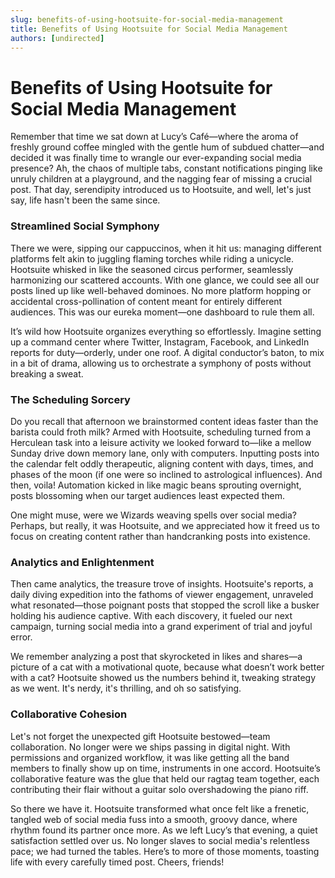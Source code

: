 ```yaml
---
slug: benefits-of-using-hootsuite-for-social-media-management
title: Benefits of Using Hootsuite for Social Media Management
authors: [undirected]
---
```


# Benefits of Using Hootsuite for Social Media Management

Remember that time we sat down at Lucy’s Café—where the aroma of freshly ground coffee mingled with the gentle hum of subdued chatter—and decided it was finally time to wrangle our ever-expanding social media presence? Ah, the chaos of multiple tabs, constant notifications pinging like unruly children at a playground, and the nagging fear of missing a crucial post. That day, serendipity introduced us to Hootsuite, and well, let's just say, life hasn't been the same since.

### Streamlined Social Symphony

There we were, sipping our cappuccinos, when it hit us: managing different platforms felt akin to juggling flaming torches while riding a unicycle. Hootsuite whisked in like the seasoned circus performer, seamlessly harmonizing our scattered accounts. With one glance, we could see all our posts lined up like well-behaved dominoes. No more platform hopping or accidental cross-pollination of content meant for entirely different audiences. This was our eureka moment—one dashboard to rule them all.

It’s wild how Hootsuite organizes everything so effortlessly. Imagine setting up a command center where Twitter, Instagram, Facebook, and LinkedIn reports for duty—orderly, under one roof. A digital conductor’s baton, to mix in a bit of drama, allowing us to orchestrate a symphony of posts without breaking a sweat.

### The Scheduling Sorcery

Do you recall that afternoon we brainstormed content ideas faster than the barista could froth milk? Armed with Hootsuite, scheduling turned from a Herculean task into a leisure activity we looked forward to—like a mellow Sunday drive down memory lane, only with computers. Inputting posts into the calendar felt oddly therapeutic, aligning content with days, times, and phases of the moon (if one were so inclined to astrological influences). And then, voila! Automation kicked in like magic beans sprouting overnight, posts blossoming when our target audiences least expected them.

One might muse, were we Wizards weaving spells over social media? Perhaps, but really, it was Hootsuite, and we appreciated how it freed us to focus on creating content rather than handcranking posts into existence.

### Analytics and Enlightenment

Then came analytics, the treasure trove of insights. Hootsuite's reports, a daily diving expedition into the fathoms of viewer engagement, unraveled what resonated—those poignant posts that stopped the scroll like a busker holding his audience captive. With each discovery, it fueled our next campaign, turning social media into a grand experiment of trial and joyful error.

We remember analyzing a post that skyrocketed in likes and shares—a picture of a cat with a motivational quote, because what doesn’t work better with a cat? Hootsuite showed us the numbers behind it, tweaking strategy as we went. It's nerdy, it's thrilling, and oh so satisfying.

### Collaborative Cohesion

Let's not forget the unexpected gift Hootsuite bestowed—team collaboration. No longer were we ships passing in digital night. With permissions and organized workflow, it was like getting all the band members to finally show up on time, instruments in one accord. Hootsuite’s collaborative feature was the glue that held our ragtag team together, each contributing their flair without a guitar solo overshadowing the piano riff.

So there we have it. Hootsuite transformed what once felt like a frenetic, tangled web of social media fuss into a smooth, groovy dance, where rhythm found its partner once more. As we left Lucy’s that evening, a quiet satisfaction settled over us. No longer slaves to social media's relentless pace; we had turned the tables. Here’s to more of those moments, toasting life with every carefully timed post. Cheers, friends!